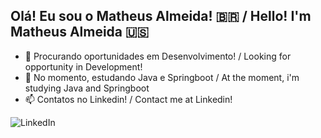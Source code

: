 ## Olá! Eu sou o Matheus Almeida! 🇧🇷 / Hello! I'm Matheus Almeida 🇺🇸

- 🔭 Procurando oportunidades em Desenvolvimento! / Looking for opportunity in Development!
- 🌱 No momento, estudando Java e Springboot / At the moment, i'm studying Java and Springboot
- 📫 Contatos no Linkedin! / Contact me at Linkedin! 

<div
   
  
<a href="https://www.linkedin.com/in/matheusalmeida-/" target="_blank">
    <img src="https://img.shields.io/badge/LinkedIn-0077B5?style=for-the-badge&logo=linkedin&logoColor=white" 
    alt="LinkedIn" class="media-object img-responsive img-thumbnail">
</a>


  
</div>

##
